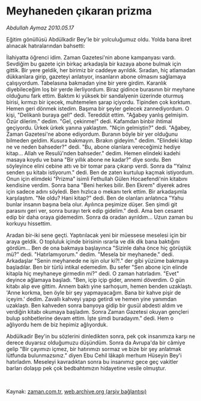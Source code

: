 # Meyhaneden çıkaran prizma

*Abdullah Aymaz 2010.05.17*

<tr><td class="metin" colspan="2" style="padding-top: 20px; padding-left: 5px; ">Eğitim gönüllüsü Abdülkadir Bey'le bir yolculuğumuz oldu. Yolda bana ibret alınacak hatıralarından bahsetti:</td></tr><tr><td class="metin" colspan="2" style="padding-top: 20px; padding-left: 5px; ">
<div id="haberMetinDiv"><p>
<p>İlahiyatta öğrenci idim. Zaman Gazetesi'nin abone kampanyası vardı. Sevdiğim bu gazete için birkaç arkadaşla bir kazaya abone bulmak için gittik. Bir yere geldik, her birimiz bir caddeye ayrıldık. Sıradan, hiç atlamadan dükkanlara girip, gazeteyi anlatıyor, insanların abone olmasını sağlamaya çalışıyordum. Tabelasına bakmadan yine bir yere girdim. Karanlık diyebileceğim loş bir yerde ilerliyordum. Biraz gidince burasının bir meyhane olduğunu fark ettim. Baktım ki yüksek bir sandalyenin üzerinde oturmuş birisi, kırmızı bir içecek, muhtemelen şarap içiyordu. Tipinden çok korktum. Hemen geri dönmek istedim. Başıma bir şeyler gelecek zannediyordum. O kişi, "Delikanlı buraya gel!" dedi. Tereddüt ettim. "Ağabey yanlış gelmişim. Özür dilerim." dedim. "Gel, çekinme!" dedi. Kafamdan binbir ihtimal geçiyordu. Ürkek ürkek yanına yaklaştım. "Niçin gelmiştin?" dedi. "Ağabey, Zaman Gazetesi'ne abone ediyordum. Buranın böyle bir yer olduğunu bilmeden geldim. Kusura bakmayın. Bırakın gideyim." dedim. "Elindeki kitap ne ve neden bahseder?" dedi. "Bu, abone olanlara vereceğimiz hediye kitap... Allah ve Resulü'nden bahseder." dedim. Hemen elindeki kadehi masaya koydu ve bana "Bir yıllık abone ne kadar?" diye sordu. Ben söyleyince elini cebine attı ve bir tomar para çıkarıp verdi. Sonra da "Yalnız senden şu kitabı istiyorum." dedi. Ben de zaten kurtulup kaçmak istiyordum. Onun için elimdeki "Prizma" isimli Fethullah Gülen Hocaefendi'nin kitabını kendisine verdim. Sonra bana "Beni herkes bilir. Ben Ekrem" diyerek adres için sadece adını söyledi. Ben hızlıca o mekanı terk ettim. Bir arkadaşımla karşılaştım. "Ne oldu? Hani kitap?" dedi. Ben de olanları anlatınca "Yahu bunlar insanın başına bela olur. Ayılınca peşimize düşer. Sen şimdi git parasını geri ver, sonra burayı terk edip gidelim." dedi. Ama ben cesaret edip bir daha oraya gidemedim. Sonra da oradan ayrıldım... Uzun zaman bu korkuyu hissettim.
<p>Aradan bir-iki sene geçti. Yaptırılacak yeni bir müessese meselesi için bir araya geldik. O topluluk içinde birisinin ısrarla ve dik dik bana baktığını gördüm... Ben de ona bakmaya başlayınca "Sizinle daha önce hiç görüştük mü?" dedi. "Hatırlamıyorum." dedim. "Mesela bir meyhanede." dedi. Arkadaşlar "Senin meyhanede ne işin olur ki?!." der gibi yüzüme bakmaya başladılar. Ben bir türlü intikal edemedim. Bu sefer "Sen abone için elinde kitapla hiç meyhaneye girmedin mi?" dedi. O zaman hatırladım. "Evet" deyince ağlamaya başladı. "Ben, içip içip gider, annemi döverdim. O gün kitabı alıp eve gittim. Annem baktı yine sarhoşum, hemen benden uzaklaştı. 'Anne korkma, ben öyle bir şey yapmayacağım. Bana bir kahve pişir de içeyim.' dedim. Zavallı kahveyi yapıp getirdi ve hemen yine yanımdan uzaklaştı. Ben kahveden sonra banyoya gidip bir gusül abdesti aldım ve verdiğin kitabı okumaya başladım. Sonra Zaman Gazetesi okuyan gençleri bulup sohbetlerine devam ettim. İşte şimdi buradayım." dedi. Hem o ağlıyordu hem de biz hepimiz ağlıyorduk.
<p>Abdülkadir Bey'in bu sözlerini dinledikten sonra, pek çok insanımıza karşı ne derece duyarsız olduğumuzu düşündüm. Sonra da Avrupa'da bir câmiye gelip "Bir çayımızı içmez, bir hatırımızı sormaz ve bize bir şey anlatmak lütfunda bulunmazsınız." diyen Ebu Cehil lâkaplı merhum Hüseyin Bey'i hatırladım. Meseleyi kavradıktan sonra bu insanımız gece geç vakitler barları dolaşıp pek çok bedbahtımızın hidayetine vesile olmuştur.</p>
</p></p></p></div>
<br/></td></tr>

Kaynak: [zaman.com.tr](http://zaman.com.tr/yazar.do?yazino=984832), [web.archive.org (arşiv bağlantısı)](http://web.archive.org/web/20100619024837/http://www.zaman.com.tr:80/yazar.do?yazino=984832)

